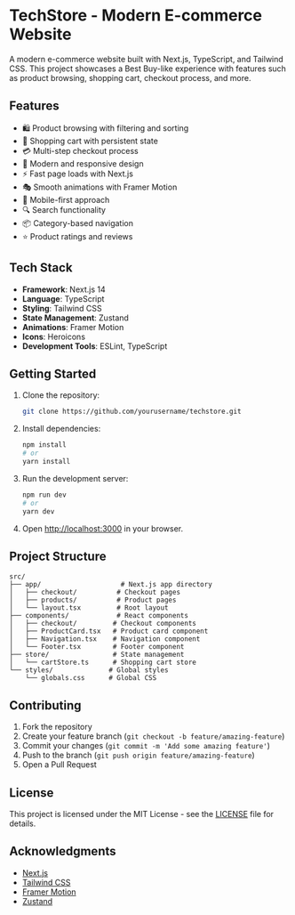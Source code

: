 # TechStore - Modern E-commerce Website

A modern e-commerce website built with Next.js, TypeScript, and Tailwind CSS. This project showcases a Best Buy-like experience with features such as product browsing, shopping cart, checkout process, and more.

## Features

- 🛍️ Product browsing with filtering and sorting
- 🛒 Shopping cart with persistent state
- 💳 Multi-step checkout process
- 🎨 Modern and responsive design
- ⚡ Fast page loads with Next.js
- 🎭 Smooth animations with Framer Motion
- 📱 Mobile-first approach
- 🔍 Search functionality
- 📦 Category-based navigation
- ⭐ Product ratings and reviews

## Tech Stack

- **Framework**: Next.js 14
- **Language**: TypeScript
- **Styling**: Tailwind CSS
- **State Management**: Zustand
- **Animations**: Framer Motion
- **Icons**: Heroicons
- **Development Tools**: ESLint, TypeScript

## Getting Started

1. Clone the repository:
   ```bash
   git clone https://github.com/yourusername/techstore.git
   ```

2. Install dependencies:
   ```bash
   npm install
   # or
   yarn install
   ```

3. Run the development server:
   ```bash
   npm run dev
   # or
   yarn dev
   ```

4. Open [http://localhost:3000](http://localhost:3000) in your browser.

## Project Structure

```
src/
├── app/                    # Next.js app directory
│   ├── checkout/          # Checkout pages
│   ├── products/          # Product pages
│   └── layout.tsx         # Root layout
├── components/            # React components
│   ├── checkout/         # Checkout components
│   ├── ProductCard.tsx   # Product card component
│   ├── Navigation.tsx    # Navigation component
│   └── Footer.tsx        # Footer component
├── store/                # State management
│   └── cartStore.ts      # Shopping cart store
└── styles/              # Global styles
    └── globals.css      # Global CSS
```

## Contributing

1. Fork the repository
2. Create your feature branch (`git checkout -b feature/amazing-feature`)
3. Commit your changes (`git commit -m 'Add some amazing feature'`)
4. Push to the branch (`git push origin feature/amazing-feature`)
5. Open a Pull Request

## License

This project is licensed under the MIT License - see the [LICENSE](LICENSE) file for details.

## Acknowledgments

- [Next.js](https://nextjs.org/)
- [Tailwind CSS](https://tailwindcss.com/)
- [Framer Motion](https://www.framer.com/motion/)
- [Zustand](https://github.com/pmndrs/zustand) 
